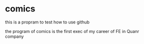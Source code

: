 comics
======

this is a propram to test how to use github

the program of comics is the first exec of my career of FE in Quanr company
